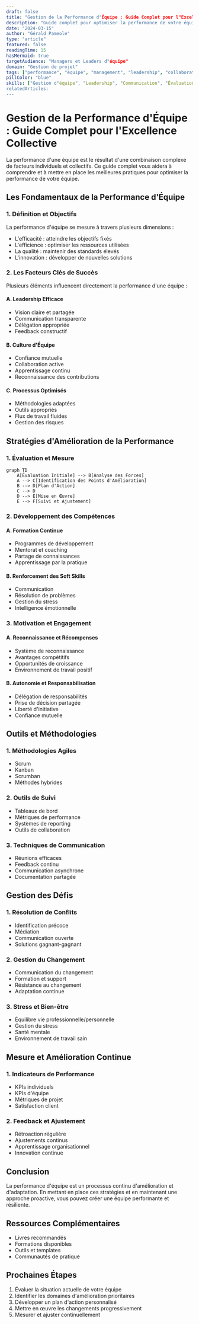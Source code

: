 ```yaml
---
draft: false
title: "Gestion de la Performance d"Équipe : Guide Complet pour l"Excellence Collective"
description: "Guide complet pour optimiser la performance de votre équipe et atteindre l"excellence collective"
date: "2024-03-15"
author: "Gérald Pameole"
type: "article"
featured: false
readingTime: 15
hasMermaid: true
targetAudience: "Managers et Leaders d"équipe"
domain: "Gestion de projet"
tags: ["performance", "équipe", "management", "leadership", "collaboration"]
pillColor: "blue"
skills: ["Gestion d"équipe", "Leadership", "Communication", "Évaluation", "Motivation"]
relatedArticles: 
---
```


# Gestion de la Performance d'Équipe : Guide Complet pour l'Excellence Collective

La performance d'une équipe est le résultat d'une combinaison complexe de facteurs individuels et collectifs. Ce guide complet vous aidera à comprendre et à mettre en place les meilleures pratiques pour optimiser la performance de votre équipe.

## Les Fondamentaux de la Performance d'Équipe

### 1. Définition et Objectifs

La performance d'équipe se mesure à travers plusieurs dimensions :

- L'efficacité : atteindre les objectifs fixés
- L'efficience : optimiser les ressources utilisées
- La qualité : maintenir des standards élevés
- L'innovation : développer de nouvelles solutions

### 2. Les Facteurs Clés de Succès

Plusieurs éléments influencent directement la performance d'une équipe :

#### A. Leadership Efficace

- Vision claire et partagée
- Communication transparente
- Délégation appropriée
- Feedback constructif

#### B. Culture d'Équipe

- Confiance mutuelle
- Collaboration active
- Apprentissage continu
- Reconnaissance des contributions

#### C. Processus Optimisés

- Méthodologies adaptées
- Outils appropriés
- Flux de travail fluides
- Gestion des risques

## Stratégies d'Amélioration de la Performance

### 1. Évaluation et Mesure

```mermaid
graph TD
    A[Évaluation Initiale] --> B[Analyse des Forces]
    A --> C[Identification des Points d'Amélioration]
    B --> D[Plan d'Action]
    C --> D
    D --> E[Mise en Œuvre]
    E --> F[Suivi et Ajustement]
```

### 2. Développement des Compétences

#### A. Formation Continue

- Programmes de développement
- Mentorat et coaching
- Partage de connaissances
- Apprentissage par la pratique

#### B. Renforcement des Soft Skills

- Communication
- Résolution de problèmes
- Gestion du stress
- Intelligence émotionnelle

### 3. Motivation et Engagement

#### A. Reconnaissance et Récompenses

- Système de reconnaissance
- Avantages compétitifs
- Opportunités de croissance
- Environnement de travail positif

#### B. Autonomie et Responsabilisation

- Délégation de responsabilités
- Prise de décision partagée
- Liberté d'initiative
- Confiance mutuelle

## Outils et Méthodologies

### 1. Méthodologies Agiles

- Scrum
- Kanban
- Scrumban
- Méthodes hybrides

### 2. Outils de Suivi

- Tableaux de bord
- Métriques de performance
- Systèmes de reporting
- Outils de collaboration

### 3. Techniques de Communication

- Réunions efficaces
- Feedback continu
- Communication asynchrone
- Documentation partagée

## Gestion des Défis

### 1. Résolution de Conflits

- Identification précoce
- Médiation
- Communication ouverte
- Solutions gagnant-gagnant

### 2. Gestion du Changement

- Communication du changement
- Formation et support
- Résistance au changement
- Adaptation continue

### 3. Stress et Bien-être

- Équilibre vie professionnelle/personnelle
- Gestion du stress
- Santé mentale
- Environnement de travail sain

## Mesure et Amélioration Continue

### 1. Indicateurs de Performance

- KPIs individuels
- KPIs d'équipe
- Métriques de projet
- Satisfaction client

### 2. Feedback et Ajustement

- Rétroaction régulière
- Ajustements continus
- Apprentissage organisationnel
- Innovation continue

## Conclusion

La performance d'équipe est un processus continu d'amélioration et d'adaptation. En mettant en place ces stratégies et en maintenant une approche proactive, vous pouvez créer une équipe performante et résiliente.

## Ressources Complémentaires

- Livres recommandés
- Formations disponibles
- Outils et templates
- Communautés de pratique

## Prochaines Étapes

1. Évaluer la situation actuelle de votre équipe
2. Identifier les domaines d'amélioration prioritaires
3. Développer un plan d'action personnalisé
4. Mettre en œuvre les changements progressivement
5. Mesurer et ajuster continuellement
